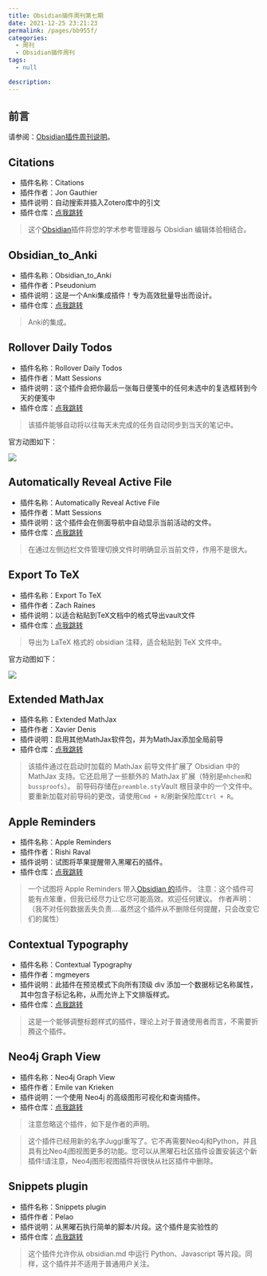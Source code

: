 ```yaml
---
title: Obsidian插件周刊第七期
date: 2021-12-25 23:21:23
permalink: /pages/bb955f/
categories: 
  - 周刊
  - Obsidian插件周刊
tags: 
  - null

description: 
---
```

## 前言

请参阅：[Obsidian插件周刊说明](https://wiki.eryajf.net/pages/bcc523/)。

## Citations

- 插件名称：Citations
- 插件作者：Jon Gauthier
- 插件说明：自动搜索并插入Zotero库中的引文
- 插件仓库：[点我跳转](https://github.com/hans/obsidian-citation-plugin)

> 这个[Obsidian](https://obsidian.md/)插件将您的学术参考管理器与 Obsidian 编辑体验相结合。

## Obsidian_to_Anki

- 插件名称：Obsidian_to_Anki
- 插件作者：Pseudonium
- 插件说明：这是一个Anki集成插件！专为高效批量导出而设计。
- 插件仓库：[点我跳转](https://github.com/Pseudonium/Obsidian_to_Anki)

> Anki的集成。

## Rollover Daily Todos

- 插件名称：Rollover Daily Todos
- 插件作者：Matt Sessions
- 插件说明：这个插件会把你最后一张每日便笺中的任何未选中的复选框转到今天的便笺中
- 插件仓库：[点我跳转](https://github.com/shichongrui/obsidian-rollover-daily-todos)

>该插件能够自动将以往每天未完成的任务自动同步到当天的笔记中。

官方动图如下：

![](http://t.eryajf.net/imgs/2021/12/462749bec828dc3a.gif)

## Automatically Reveal Active File

- 插件名称：Automatically Reveal Active File
- 插件作者：Matt Sessions
- 插件说明：这个插件会在侧面导航中自动显示当前活动的文件。
- 插件仓库：[点我跳转](https://github.com/shichongrui/obsidian-reveal-active-file)

> 在通过左侧边栏文件管理切换文件时明确显示当前文件，作用不是很大。

## Export To TeX

- 插件名称：Export To TeX
- 插件作者：Zach Raines
- 插件说明：以适合粘贴到TeX文档中的格式导出vault文件
- 插件仓库：[点我跳转](https://github.com/raineszm/obsidian-export-to-tex)

> 导出为 LaTeX 格式的 obsidian 注释，适合粘贴到 TeX 文件中。

官方动图如下： 

![](http://t.eryajf.net/imgs/2021/12/96270bac8f275e5e.gif)

## Extended MathJax

- 插件名称：Extended MathJax
- 插件作者：Xavier Denis
- 插件说明：启用其他MathJax软件包，并为MathJax添加全局前导
- 插件仓库：[点我跳转](https://github.com/xldenis/obsidian-latex)

>该插件通过在启动时加载的 MathJax 前导文件扩展了 Obsidian 中的 MathJax 支持。它还启用了一些额外的 MathJax 扩展（特别是`mhchem`和`bussproofs`）。
前导码存储在`preamble.sty`Vault 根目录中的一个文件中。要重新加载对前导码的更改，请使用`Cmd + R`/刷新保险库`Ctrl + R`。

## Apple Reminders

- 插件名称：Apple Reminders
- 插件作者：Rishi Raval
- 插件说明：试图将苹果提醒带入黑曜石的插件。
- 插件仓库：[点我跳转](https://github.com/urishiraval/obsidian-apple-reminders-plugin)

>一个试图将 Apple Reminders 带入[Obsidian 的](https://obsidian.md/)插件。
注意：这个插件可能有点笨重，但我已经尽力让它尽可能高效。欢迎任何建议。
作者声明：（我不对任何数据丢失负责....虽然这个插件从不删除任何提醒，只会改变它们的属性）

## Contextual Typography

- 插件名称：Contextual Typography
- 插件作者：mgmeyers
- 插件说明：此插件在预览模式下向所有顶级 div 添加一个数据标记名称属性，其中包含子标记名称，从而允许上下文排版样式。
- 插件仓库：[点我跳转](https://github.com/mgmeyers/obsidian-contextual-typography)

> 这是一个能够调整标题样式的插件，理论上对于普通使用者而言，不需要折腾这个插件。

## Neo4j Graph View

- 插件名称：Neo4j Graph View
- 插件作者：Emile van Krieken
- 插件说明：一个使用 Neo4j 的高级图形可视化和查询插件。
- 插件仓库：[点我跳转](https://github.com/HEmile/obsidian-neo4j-graph-view)

> 注意忽略这个插件，如下是作者的声明。

>这个插件已经用新的名字Juggl重写了。它不再需要Neo4j和Python，并且具有比Neo4j图视图更多的功能。您可以从黑曜石社区插件设置安装这个新插件!请注意，Neo4j图形视图插件将很快从社区插件中删除。

## Snippets plugin

- 插件名称：Snippets plugin
- 插件作者：Pelao
- 插件说明：从黑曜石执行简单的脚本/片段。这个插件是实验性的
- 插件仓库：[点我跳转](https://github.com/cristianvasquez/obsidian-snippets-plugin)

> 这个插件允许你从 obsidian.md 中运行 Python、Javascript 等片段。同样，这个插件并不适用于普通用户关注。